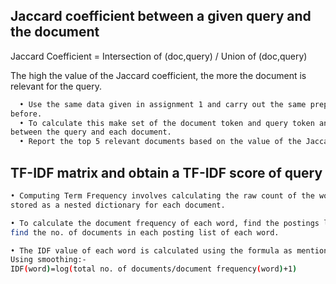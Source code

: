 
## Jaccard coefficient between a given query and the document


Jaccard Coefficient = Intersection of (doc,query) / Union of (doc,query)

The high the value of the Jaccard coefficient, the more the document is relevant for the query.


```bash
  • Use the same data given in assignment 1 and carry out the same preprocessing steps as mentioned
before.
  • To calculate this make set of the document token and query token and perform intersection and union
between the query and each document.
  • Report the top 5 relevant documents based on the value of the Jaccard coefficient.s
```

##  TF-IDF matrix and obtain a TF-IDF score of query

```bash
• Computing Term Frequency involves calculating the raw count of the word in each document and
stored as a nested dictionary for each document.

• To calculate the document frequency of each word, find the postings list of each word and subsequently
find the no. of documents in each posting list of each word.

• The IDF value of each word is calculated using the formula as mention below:
Using smoothing:-
IDF(word)=log(total no. of documents/document frequency(word)+1)

```
